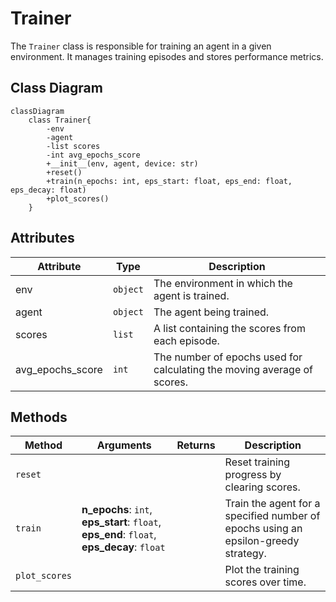 # Trainer

The `Trainer` class is responsible for training an agent in a given environment. It manages training episodes and stores performance metrics.

## Class Diagram

```mermaid
classDiagram
    class Trainer{
        -env
        -agent
        -list scores
        -int avg_epochs_score
        +__init__(env, agent, device: str)
        +reset()
        +train(n_epochs: int, eps_start: float, eps_end: float, eps_decay: float)
        +plot_scores()
    }
```

## Attributes

| Attribute | Type | Description |
|---|---|---|
| env | `object` | The environment in which the agent is trained. |
| agent | `object` | The agent being trained. |
| scores | `list` | A list containing the scores from each episode. |
| avg_epochs_score | `int` | The number of epochs used for calculating the moving average of scores. |

## Methods

| Method         | Arguments | Returns          | Description                                     |
|----------------|-----------|------------------|-------------------------------------------------|
| `reset` | | | Reset training progress by clearing scores. |
| `train` | **n_epochs**: `int`, **eps_start**: `float`, **eps_end**: `float`, **eps_decay**: `float` | | Train the agent for a specified number of epochs using an epsilon-greedy strategy. |
| `plot_scores` | | | Plot the training scores over time. |

